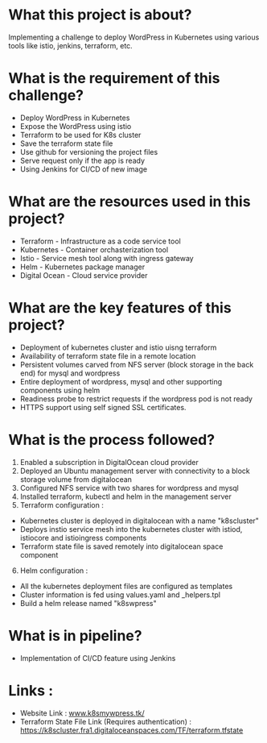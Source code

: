 # What this project is about?
Implementing a challenge to deploy WordPress in Kubernetes using various tools like istio, jenkins, terraform, etc.

# What is the requirement of this challenge?
- Deploy WordPress in Kubernetes
- Expose the WordPress using istio
- Terraform to be used for K8s cluster
- Save the terraform state file
- Use github for versioning the project files
- Serve request only if the app is ready
- Using Jenkins for CI/CD of new image

# What are the resources used in this project?
- Terraform - Infrastructure as a code service tool
- Kubernetes - Container orchasterization tool
- Istio - Service mesh tool along with ingress gateway
- Helm - Kubernetes package manager
- Digital Ocean - Cloud service provider

# What are the key features of this project?
- Deployment of kubernetes cluster and istio uisng terraform
- Availability of terraform state file in a remote location
- Persistent volumes carved from NFS server (block storage in the back end) for mysql and wordpress
- Entire deployment of wordpress, mysql and other supporting components using helm
- Readiness probe to restrict requests if the wordpress pod is not ready
- HTTPS support using self signed SSL certificates.

# What is the process followed?
1. Enabled a subscription in DigitalOcean cloud provider
2. Deployed an Ubuntu management server with connectivity to a block storage volume from digitalocean
3. Configured NFS service with two shares for wordpress and mysql
4. Installed terraform, kubectl and helm in the management server
5. Terraform configuration :
- Kubernetes cluster is deployed in digitalocean with a name "k8scluster"
- Deploys instio service mesh into the kubernetes cluster with istiod, istiocore and istioingress components
- Terraform state file is saved remotely into digitalocean space component
6. Helm configuration :
- All the kubernetes deployment files are configured as templates
- Cluster information is fed using values.yaml and _helpers.tpl
- Build a helm release named "k8swpress"

# What is in pipeline?
- Implementation of CI/CD feature using Jenkins

# Links :
- Website Link : www.k8smywpress.tk/
- Terraform State File Link (Requires authentication) : https://k8scluster.fra1.digitaloceanspaces.com/TF/terraform.tfstate 

